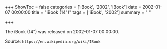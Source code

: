 +++
ShowToc = false
categories = ['iBook', '2002', 'iBook']
date = 2002-01-07 00:00:00
title = "iBook (14\")"
tags = ['iBook', '2002']
summary = " "

+++

The iBook (14") was released on 2002-01-07 00:00:00.

Source: `https://en.wikipedia.org/wiki/IBook`


